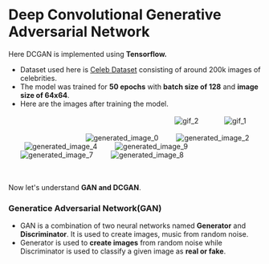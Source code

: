 # Deep Convolutional Generative Adversarial Network

Here DCGAN is implemented using **Tensorflow.**<br>
- Dataset used here is [Celeb Dataset](https://www.kaggle.com/jessicali9530/celeba-dataset) consisting of around 200k images of celebrities.<br>
- The model was trained for **50 epochs** with **batch size of 128** and **image size of 64x64**.<br>
- Here are the images after training the model.<br>
<br> &nbsp; &nbsp; &nbsp; &nbsp; &nbsp; &nbsp; &nbsp; &nbsp; &nbsp; &nbsp; &nbsp; &nbsp; &nbsp; &nbsp; &nbsp; &nbsp; &nbsp; &nbsp; &nbsp; &nbsp; &nbsp; &nbsp; &nbsp; &nbsp; &nbsp; &nbsp; &nbsp; &nbsp; &nbsp; &nbsp; &nbsp; &nbsp; &nbsp; &nbsp; &nbsp; &nbsp; &nbsp; &nbsp; &nbsp; ![gif_2](https://user-images.githubusercontent.com/57898986/147438467-274e6a31-e31e-4f82-943d-d48ec4afb846.gif)
&nbsp; &nbsp; &nbsp; &nbsp; &nbsp; &nbsp; ![gif_1](https://user-images.githubusercontent.com/57898986/147438514-c5d1c3fe-4289-4578-b295-ca72504e476f.gif)
<br><br> &nbsp; &nbsp; &nbsp; &nbsp; &nbsp; &nbsp; &nbsp; &nbsp; &nbsp; &nbsp; &nbsp; &nbsp; &nbsp; &nbsp; &nbsp; &nbsp; &nbsp;![generated_image_0](https://user-images.githubusercontent.com/57898986/147438750-e8b36b5e-a1fb-4524-a39b-53b9f52ade8a.png)
&nbsp; &nbsp; &nbsp; &nbsp; ![generated_image_2](https://user-images.githubusercontent.com/57898986/147438778-e7c5cef2-4c8c-487d-adc3-41846e7dd7a1.png)
&nbsp; &nbsp; &nbsp; &nbsp; ![generated_image_4](https://user-images.githubusercontent.com/57898986/147438802-f174964c-a92c-4267-8654-00e5d6d8851c.png)
&nbsp; &nbsp; &nbsp; &nbsp; ![generated_image_9](https://user-images.githubusercontent.com/57898986/147438836-c836fa28-f252-4099-bcf2-c4ef7263aadc.png)
&nbsp; &nbsp; &nbsp; &nbsp; ![generated_image_7](https://user-images.githubusercontent.com/57898986/147438814-bb30b816-7d42-45ed-9f86-9340c8c321e7.png)
&nbsp; &nbsp; &nbsp; &nbsp; ![generated_image_8](https://user-images.githubusercontent.com/57898986/147438844-a1f78e9b-9f61-4efd-8288-13b195376b35.png)

<br><br>Now let's understand **GAN and DCGAN**.

### Generatice Adversarial Network(GAN)

- GAN is a combination of two neural networks named **Generator** and **Discriminator**. It is used to create images, music from random noise.<br>
- Generator is used to **create images** from random noise while Discriminator is used to classify a given image as **real or fake**.<br>

